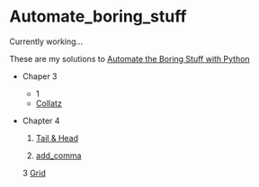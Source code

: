 # Automate_boring_stuff

Currently working... 

These are my solutions to [Automate the Boring Stuff with Python](https://automatetheboringstuff.com) 

- Chaper 3 

  - 1 
  - [Collatz](https://github.com/yckfowa/Automate_boring_stuff/blob/main/Ch.3/collatz.py)
  
- Chapter 4
 
  1. [Tail & Head](https://github.com/yckfowa/Automate_boring_stuff/blob/main/Ch.4/Tail%20%26%20Head.py)
  
  2. [add_comma](https://github.com/yckfowa/Automate_boring_stuff/blob/main/Ch.4/add_comma.py)
 
  3 [Grid](https://github.com/yckfowa/Automate_boring_stuff/blob/main/Ch.4/grid.py)
 

